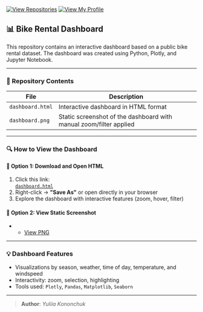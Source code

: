 [![View Repositories](https://img.shields.io/badge/View-My_Repositories-blue?logo=GitHub)](https://github.com/Yulia-Momotyuk?tab=repositories)
[![View My Profile](https://img.shields.io/badge/View-My_Profile-green?logo=GitHub)](https://github.com/Yulia-Momotyuk)
## 📊 Bike Rental Dashboard

This repository contains an interactive dashboard based on a public bike rental dataset. The dashboard was created using Python, Plotly, and Jupyter Notebook.

---

### 📁 Repository Contents

| File | Description |
|------|-------------|
| `dashboard.html` | Interactive dashboard in HTML format |
| `dashboard.png` | Static screenshot of the dashboard with manual zoom/filter applied |

---

### 🔍 How to View the Dashboard

#### 🔸 Option 1: Download and Open HTML
1. Click this link:  
   [`dashboard.html`](./dashboard.html)  
2. Right-click → **"Save As"** or open directly in your browser
3. Explore the dashboard with interactive features (zoom, hover, filter)

#### 🔸 Option 2: View Static Screenshot
- - [View PNG](Python/Bike%Dashboard/3D%Scatter%Plot.png)

---

### 💡 Dashboard Features

- Visualizations by season, weather, time of day, temperature, and windspeed
- Interactivity: zoom, selection, highlighting
- Tools used: `Plotly`, `Pandas`, `Matplotlib`, `Seaborn`

---
> **Author**: _Yuliia Kononchuk_  
